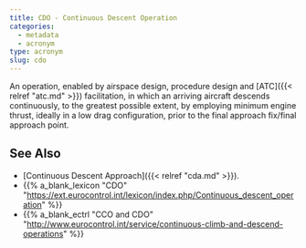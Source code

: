 ```yaml
---
title: CDO - Continuous Descent Operation
categories:
  - metadata
  - acronym
type: acronym
slug: cdo
---
```


An operation, enabled by airspace design, procedure design and [ATC]({{< relref "atc.md" >}})
facilitation, in which an arriving aircraft descends continuously,
to the greatest possible extent, by employing minimum engine thrust,
ideally in a low drag configuration, prior to the final
approach fix/final approach point.

## See Also

* [Continuous Descent Approach]({{< relref "cda.md" >}}).
* {{% a_blank_lexicon "CDO" "https://ext.eurocontrol.int/lexicon/index.php/Continuous_descent_operation" %}}
* {{% a_blank_ectrl "CCO and CDO" "http://www.eurocontrol.int/service/continuous-climb-and-descend-operations" %}}
